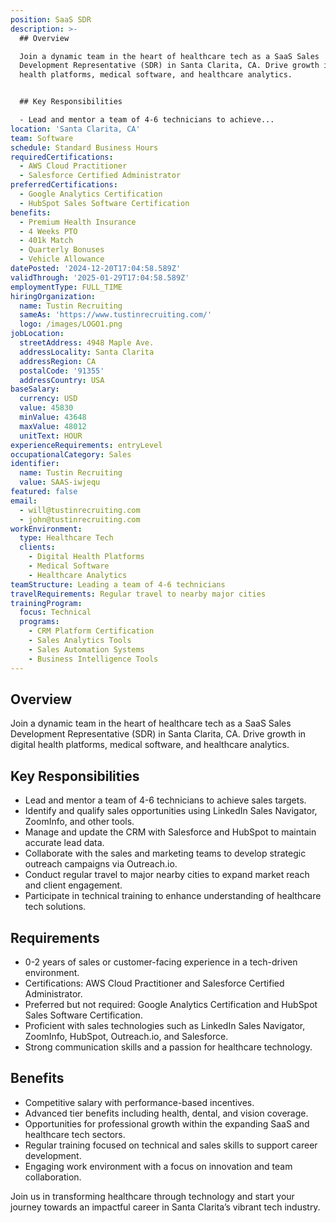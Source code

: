 ```yaml
---
position: SaaS SDR
description: >-
  ## Overview

  Join a dynamic team in the heart of healthcare tech as a SaaS Sales
  Development Representative (SDR) in Santa Clarita, CA. Drive growth in digital
  health platforms, medical software, and healthcare analytics.


  ## Key Responsibilities

  - Lead and mentor a team of 4-6 technicians to achieve...
location: 'Santa Clarita, CA'
team: Software
schedule: Standard Business Hours
requiredCertifications:
  - AWS Cloud Practitioner
  - Salesforce Certified Administrator
preferredCertifications:
  - Google Analytics Certification
  - HubSpot Sales Software Certification
benefits:
  - Premium Health Insurance
  - 4 Weeks PTO
  - 401k Match
  - Quarterly Bonuses
  - Vehicle Allowance
datePosted: '2024-12-20T17:04:58.589Z'
validThrough: '2025-01-29T17:04:58.589Z'
employmentType: FULL_TIME
hiringOrganization:
  name: Tustin Recruiting
  sameAs: 'https://www.tustinrecruiting.com/'
  logo: /images/LOGO1.png
jobLocation:
  streetAddress: 4948 Maple Ave.
  addressLocality: Santa Clarita
  addressRegion: CA
  postalCode: '91355'
  addressCountry: USA
baseSalary:
  currency: USD
  value: 45830
  minValue: 43648
  maxValue: 48012
  unitText: HOUR
experienceRequirements: entryLevel
occupationalCategory: Sales
identifier:
  name: Tustin Recruiting
  value: SAAS-iwjequ
featured: false
email:
  - will@tustinrecruiting.com
  - john@tustinrecruiting.com
workEnvironment:
  type: Healthcare Tech
  clients:
    - Digital Health Platforms
    - Medical Software
    - Healthcare Analytics
teamStructure: Leading a team of 4-6 technicians
travelRequirements: Regular travel to nearby major cities
trainingProgram:
  focus: Technical
  programs:
    - CRM Platform Certification
    - Sales Analytics Tools
    - Sales Automation Systems
    - Business Intelligence Tools
---
```




## Overview
Join a dynamic team in the heart of healthcare tech as a SaaS Sales Development Representative (SDR) in Santa Clarita, CA. Drive growth in digital health platforms, medical software, and healthcare analytics.

## Key Responsibilities
- Lead and mentor a team of 4-6 technicians to achieve sales targets.
- Identify and qualify sales opportunities using LinkedIn Sales Navigator, ZoomInfo, and other tools.
- Manage and update the CRM with Salesforce and HubSpot to maintain accurate lead data.
- Collaborate with the sales and marketing teams to develop strategic outreach campaigns via Outreach.io.
- Conduct regular travel to major nearby cities to expand market reach and client engagement.
- Participate in technical training to enhance understanding of healthcare tech solutions.

## Requirements
- 0-2 years of sales or customer-facing experience in a tech-driven environment.
- Certifications: AWS Cloud Practitioner and Salesforce Certified Administrator.
- Preferred but not required: Google Analytics Certification and HubSpot Sales Software Certification.
- Proficient with sales technologies such as LinkedIn Sales Navigator, ZoomInfo, HubSpot, Outreach.io, and Salesforce.
- Strong communication skills and a passion for healthcare technology.

## Benefits
- Competitive salary with performance-based incentives.
- Advanced tier benefits including health, dental, and vision coverage.
- Opportunities for professional growth within the expanding SaaS and healthcare tech sectors.
- Regular training focused on technical and sales skills to support career development.
- Engaging work environment with a focus on innovation and team collaboration.

Join us in transforming healthcare through technology and start your journey towards an impactful career in Santa Clarita’s vibrant tech industry.
